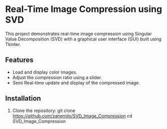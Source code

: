 # Real-Time Image Compression using SVD

This project demonstrates real-time image compression using Singular Value Decomposition (SVD) with a graphical user interface (GUI) built using Tkinter.

## Features

- Load and display color images.
- Adjust the compression ratio using a slider.
- Semi Real-time update and display of the compressed image.

## Installation

1. Clone the repository:
   git clone https://github.com/zanemilo/SVD_Image_Compression
   cd SVD_Image_Compression
